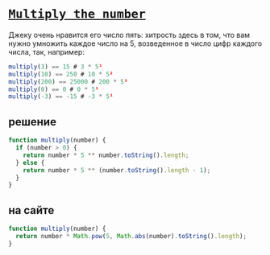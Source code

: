 # [`Multiply the number`](../../index.md)

Джеку очень нравится его число пять: хитрость здесь в том, что вам нужно умножить каждое число на 5, возведенное в число цифр каждого числа, так, например:

```js
multiply(3) == 15 # 3 * 5¹
multiply(10) == 250 # 10 * 5²
multiply(200) == 25000 # 200 * 5³
multiply(0) == 0 # 0 * 5¹
multiply(-3) == -15 # -3 * 5¹
```

## решение

```js
function multiply(number) {
  if (number > 0) {
    return number * 5 ** number.toString().length;
  } else {
    return number * 5 ** (number.toString().length - 1);
  }
}
```

## на сайте

```js
function multiply(number) {
  return number * Math.pow(5, Math.abs(number).toString().length);
}
```

